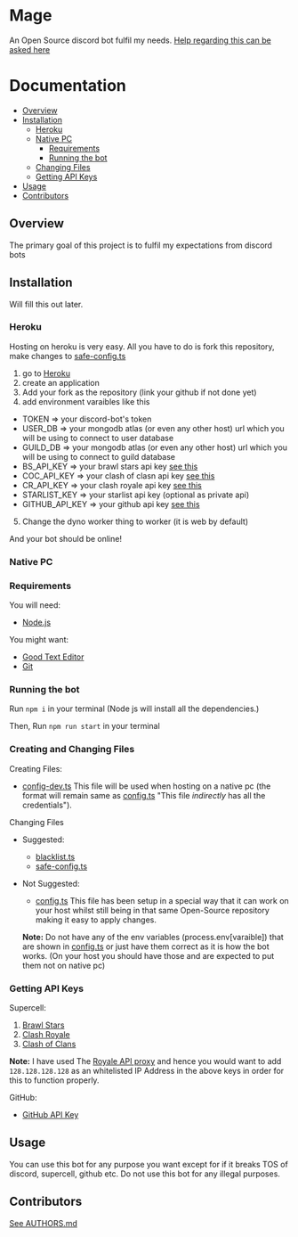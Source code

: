Mage
====

An Open Source discord bot fulfil my needs.
[Help regarding this can be asked here](https://dsc.gg/dhruvin)

Documentation
=============
* [Overview](#overview)
* [Installation](#installation)
  * [Heroku](#heroku)
  * [Native PC](#native-pc)
    * [Requirements](#requirements)
    * [Running the bot](#running-the-bot)
  * [Changing Files](#creating-and-changing-files)
  * [Getting API Keys](#getting-api-keys)
* [Usage](#usage)
* [Contributors](#contributors)

Overview
--------

The primary goal of this project is to fulfil my expectations from discord bots

Installation
------------

Will fill this out later.

### Heroku

Hosting on heroku is very easy. All you have to do is fork this repository, make changes to [safe-config.ts](Bot/Data/safe-config.ts "Change these values to fit your needs.")
1. go to [Heroku](https://heroku.com "Go to Heroku")
2. create an application
3. Add your fork as the repository (link your github if not done yet)
4. add environment varaibles like this
 - TOKEN => your discord-bot's token
 - USER_DB => your mongodb atlas (or even any other host) url which you will be using to connect to user database
 - GUILD_DB => your mongodb atlas (or even any other host) url which you will be using to connect to guild database
 - BS_API_KEY => your brawl stars api key [see this](#getting-api-keys)
 - COC_API_KEY => your clash of clasn api key [see this](#getting-api-keys)
 - CR_API_KEY => your clash royale api key [see this](#getting-api-keys)
 - STARLIST_KEY => your starlist api key (optional as private api)
 - GITHUB_API_KEY => your github api key [see this](#getting-api-keys)
5. Change the dyno worker thing to worker (it is web by default)
 
And your bot should be online!

### Native PC

### Requirements

You will need:
* [Node.js](https://nodejs "Node JS")

You might want:
* [Good Text Editor](https://code.visualstudio.com "Suggested: Visual Studio Code")
* [Git](https://git.com)

### Running the bot

Run `npm i` in your terminal (Node js will install all the dependencies.)

Then,
Run `npm run start` in your terminal

### Creating and Changing Files

Creating Files:
* [config-dev.ts](Bot/Data/config-dev.ts "The file with all the credentials.") This file will be used when hosting on a native pc (the format will remain same as [config.ts](Bot/Data/config.ts) "This file *indirectly* has all the credentials").

Changing Files
- Suggested:
  * [blacklist.ts](Bot/Data/blacklist.ts "The file with blacklisted users.")
  * [safe-config.ts](Bot/Data/safe-config.ts "This file has non-confidential data")

- Not Suggested:
  * [config.ts](Bot/Data/config.ts "configuration file") This file has been setup in a special way that it can work on your host whilst still being in that same Open-Source repository making it easy to apply changes.
  
  **Note:** Do not have any of the env variables (process.env[varaible]) that are shown in [config.ts](Bot/Data/config.ts) or just have them correct as it is how the bot works. (On your host you should have those and are expected to put them not on native pc)

### Getting API Keys

Supercell:
1. [Brawl Stars](https://developer.brawlstars.com/ "Official Brawl Stars API")
2. [Clash Royale](https://developer.clashroyale.com/ "Official Royale API")
3. [Clash of Clans](https://developer.clashofclans.com/ "Official Clash of Clans API")

**Note:** I have used The [Royale API proxy](https://docs.royaleapi.com/#/proxy) and hence you would want to add `128.128.128.128` as an whitelisted IP Address in the above keys in order for this to function properly.

GitHub:
* [GitHub API Key](https://developer.github.com)

Usage
-----

You can use this bot for any purpose you want except for if it breaks TOS of discord, supercell, github etc.
Do not use this bot for any illegal purposes.

Contributors
------------

[See AUTHORS.md](AUTHORS.md)
